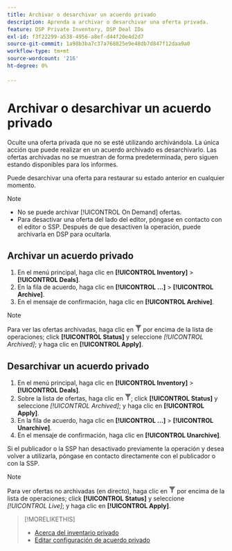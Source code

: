```yaml
---
title: Archivar o desarchivar un acuerdo privado
description: Aprenda a archivar o desarchivar una oferta privada.
feature: DSP Private Inventory, DSP Deal IDs
exl-id: f3f22299-a538-4956-a8ef-d44f20e4d2d7
source-git-commit: 1a98b3ba7c37a768825e9e48db7d847f12daa9a0
workflow-type: tm+mt
source-wordcount: '216'
ht-degree: 0%

---
```


# Archivar o desarchivar un acuerdo privado

Oculte una oferta privada que no se esté utilizando archivándola. La única acción que puede realizar en un acuerdo archivado es desarchivarlo. Las ofertas archivadas no se muestran de forma predeterminada, pero siguen estando disponibles para los informes.

Puede desarchivar una oferta para restaurar su estado anterior en cualquier momento.

>[!NOTE]
>
>* No se puede archivar [!UICONTROL On Demand] ofertas.
>* Para desactivar una oferta del lado del editor, póngase en contacto con el editor o SSP. Después de que desactiven la operación, puede archivarla en DSP para ocultarla.


## Archivar un acuerdo privado

1. En el menú principal, haga clic en **[!UICONTROL Inventory]** > **[!UICONTROL Deals]**.
1. En la fila de acuerdo, haga clic en **[!UICONTROL ...]** > **[!UICONTROL Archive]**.
1. En el mensaje de confirmación, haga clic en **[!UICONTROL Archive]**.

>[!NOTE]
>
>Para ver las ofertas archivadas, haga clic en ![Filtro](/help/dsp/assets/filter.png) por encima de la lista de operaciones; click **[!UICONTROL Status]** y seleccione *[!UICONTROL Archived]*; y haga clic en **[!UICONTROL Apply]**.<!-- Verify the text to apply the filter(s).)-->

## Desarchivar un acuerdo privado

1. En el menú principal, haga clic en **[!UICONTROL Inventory]** > **[!UICONTROL Deals]**.
1. Sobre la lista de ofertas, haga clic en ![Filtro](/help/dsp/assets/filter.png); click **[!UICONTROL Status]** y seleccione *[!UICONTROL Archived]*; y haga clic en **[!UICONTROL Apply]**.<!-- Verify the text to apply the filter(s).)-->
1. En la fila de acuerdo, haga clic en **[!UICONTROL ...]** > **[!UICONTROL Unarchive]**.
1. En el mensaje de confirmación, haga clic en **[!UICONTROL Unarchive]**.

Si el publicador o la SSP han desactivado previamente la operación y desea volver a utilizarla, póngase en contacto directamente con el publicador o con la SSP.

>[!NOTE]
>
>Para ver ofertas no archivadas (en directo), haga clic en ![Filtro](/help/dsp/assets/filter.png) por encima de la lista de operaciones; click **[!UICONTROL Status]** y seleccione *[!UICONTROL Live]*; y haga clic en **[!UICONTROL Apply]**.<!-- Verify the text to apply the filter(s).)-->

>[!MORELIKETHIS]
>
>* [Acerca del inventario privado](private-inventory-about.md)
>* [Editar configuración de acuerdo privado](/help/dsp/inventory/deal-id-edit.md)

